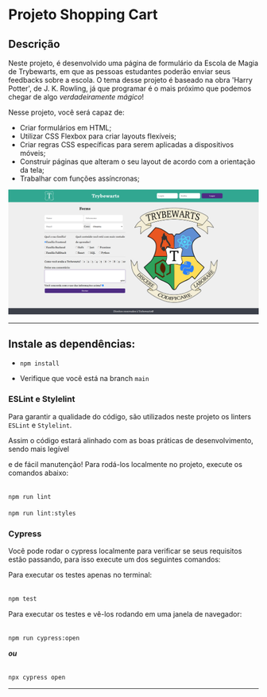 # Projeto Shopping Cart

## Descrição

Neste projeto, é desenvolvido uma página de formulário da Escola de Magia de Trybewarts, em que as pessoas estudantes poderão enviar seus feedbacks sobre a escola. O tema desse projeto é baseado na obra 'Harry Potter', de J. K. Rowling, já que programar é o mais próximo que podemos chegar de algo _verdadeiramente mágico_!

Nesse projeto, você será capaz de:

- Criar formulários em HTML;
- Utilizar CSS Flexbox para criar layouts flexíveis;
- Criar regras CSS específicas para serem aplicadas a dispositivos móveis;
- Construir páginas que alteram o seu layout de acordo com a orientação da tela;
- Trabalhar com funções assíncronas;

![Página da Trybewarts](./pagina-principal.png)

---

## Instale as dependências:

- `npm install`

- Verifique que você está na branch `main`

### ESLint e Stylelint

Para garantir a qualidade do código, são utilizados neste projeto os linters `ESLint` e `Stylelint`.

Assim o código estará alinhado com as boas práticas de desenvolvimento, sendo mais legível

e de fácil manutenção! Para rodá-los localmente no projeto, execute os comandos abaixo:

```bash

npm run lint

npm run lint:styles

```

### Cypress

Você pode rodar o cypress localmente para verificar se seus requisitos estão passando, para isso execute um dos seguintes comandos:

Para executar os testes apenas no terminal:

```bash

npm test

```

Para executar os testes e vê-los rodando em uma janela de navegador:

```bash

npm run cypress:open

```

**_ou_**

```bash

npx cypress open

```

---
